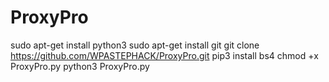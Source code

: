 # ProxyPro
sudo apt-get install python3
sudo apt-get install git
git clone https://github.com/WPASTEPHACK/ProxyPro.git
pip3 install bs4
chmod +x ProxyPro.py
python3 ProxyPro.py
